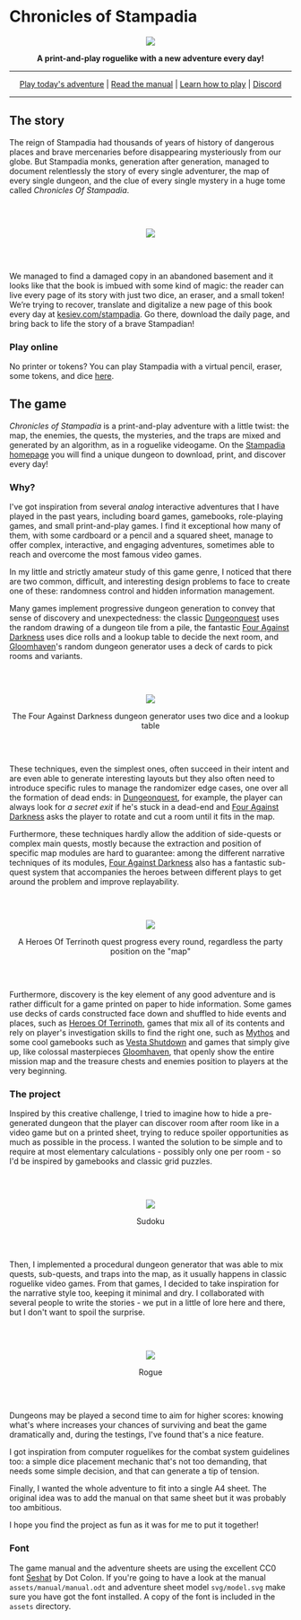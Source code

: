 # Chronicles of Stampadia

<div align="center"><p><img src="markdown/logo-outline.png"></p></div><div align="center" style="font-weight:bold">A print-and-play roguelike with a new adventure every day!</div>

---

<div align="center"><a href="https://www.kesiev.com/stampadia">Play today's adventure</a> | <a href="manuals/manual.pdf">Read the manual</a> | <a href="https://www.kesiev.com/stampadia/learn.html">Learn how to play</a> | <a href="https://discord.gg/EDYP2N4RMn">Discord</a></div>

---

## The story

The reign of Stampadia had thousands of years of history of dangerous places and brave mercenaries before disappearing mysteriously from our globe. But Stampadia monks, generation after generation, managed to document relentlessly the story of every single adventurer, the map of every single dungeon, and the clue of every single mystery in a huge tome called _Chronicles Of Stampadia_.

<div align="center" style="margin:60px 0">
    <p><img src="markdown/sheet.png"></p>
</div>

We managed to find a damaged copy in an abandoned basement and it looks like that the book is imbued with some kind of magic: the reader can live every page of its story with just two dice, an eraser, and a small token! We’re trying to recover, translate and digitalize a new page of this book every day at [kesiev.com/stampadia](https://kesiev.com/stampadia). Go there, download the daily page, and bring back to life the story of a brave Stampadian!

### Play online

No printer or tokens? You can play Stampadia with a virtual pencil, eraser, some tokens, and dice [here](https://www.kesiev.com/stampadia/play.html).

## The game

_Chronicles of Stampadia_ is a print-and-play adventure with a little twist: the map, the enemies, the quests, the mysteries, and the traps are mixed and generated by an algorithm, as in a roguelike videogame. On the [Stampadia homepage](https://www.kesiev.com/stampadia) you will find a unique dungeon to download, print, and discover every day!

### Why?

I've got inspiration from several _analog_ interactive adventures that I have played in the past years, including board games, gamebooks, role-playing games, and small print-and-play games. I find it exceptional how many of them, with some cardboard or a pencil and a squared sheet, manage to offer complex, interactive, and engaging adventures, sometimes able to reach and overcome the most famous video games.

In my little and strictly amateur study of this game genre, I noticed that there are two common, difficult, and interesting design problems to face to create one of these: randomness control and hidden information management.

Many games implement progressive dungeon generation to convey that sense of discovery and unexpectedness: the classic [Dungeonquest](https://boardgamegeek.com/boardgame/71061/dungeonquest-third-edition) uses the random drawing of a dungeon tile from a pile, the fantastic [Four Against Darkness](https://boardgamegeek.com/boardgame/197097/four-against-darkness) uses dice rolls and a lookup table to decide the next room, and [Gloomhaven](https://boardgamegeek.com/boardgame/174430/gloomhaven)'s random dungeon generator uses a deck of cards to pick rooms and variants.

<div align="center" style="margin:60px 0">
    <p><img src="markdown/4ad-generator.png"></p>
    <p>The Four Against Darkness dungeon generator uses two dice and a lookup table</p>
</div>

These techniques, even the simplest ones, often succeed in their intent and are even able to generate interesting layouts but they also often need to introduce specific rules to manage the randomizer edge cases, one over all the formation of dead ends: in [Dungeonquest](https://boardgamegeek.com/boardgame/71061/dungeonquest-third-edition), for example, the player can always look for _a secret exit_ if he's stuck in a dead-end and [Four Against Darkness](https://boardgamegeek.com/boardgame/197097/four-against-darkness) asks the player to rotate and cut a room until it fits in the map.

Furthermore, these techniques hardly allow the addition of side-quests or complex main quests, mostly because the extraction and position of specific map modules are hard to guarantee: among the different narrative techniques of its modules, [Four Against Darkness](https://boardgamegeek.com/boardgame/197097/four-against-darkness) also has a fantastic sub-quest system that accompanies the heroes between different plays to get around the problem and improve replayability.

<div align="center" style="margin:60px 0">
    <p><img src="markdown/terrinoth-quest.png"></p>
    <p>A Heroes Of Terrinoth quest progress every round, regardless the party position on the "map"</p>
</div>


Furthermore, discovery is the key element of any good adventure and is rather difficult for a game printed on paper to hide information. Some games use decks of cards constructed face down and shuffled to hide events and places, such as [Heroes Of Terrinoth](https://boardgamegeek.com/boardgame/254591/heroes-terrinoth), games that mix all of its contents and rely on player's investigation skills to find the right one, such as [Mythos](https://boardgamegeek.com/boardgame/126100/mythos-tales) and some cool gamebooks such as [Vesta Shutdown](https://www.amazon.it/Vesta-Shutdown-Gabriele-Simionato/dp/8832259028) and games that simply give up, like colossal masterpieces [Gloomhaven](https://boardgamegeek.com/boardgame/174430/gloomhaven), that openly show the entire mission map and the treasure chests and enemies position to players at the very beginning.

### The project

Inspired by this creative challenge, I tried to imagine how to hide a pre-generated dungeon that the player can discover room after room like in a video game but on a printed sheet, trying to reduce spoiler opportunities as much as possible in the process. I wanted the solution to be simple and to require at most elementary calculations - possibly only one per room - so I'd be inspired by gamebooks and classic grid puzzles.

<div align="center" style="margin:60px 0">
    <p><img src="markdown/sudoku.png"></p>
    <p>Sudoku</p>
</div>

Then, I implemented a procedural dungeon generator that was able to mix quests, sub-quests, and traps into the map, as it usually happens in classic roguelike video games. From that games, I decided to take inspiration for the narrative style too, keeping it minimal and dry. I collaborated with several people to write the stories - we put in a little of lore here and there, but I don't want to spoil the surprise.

<div align="center" style="margin:60px 0">
    <p><img src="markdown/rogue.png"></p>
    <p>Rogue</p>
</div>

Dungeons may be played a second time to aim for higher scores: knowing what's where increases your chances of surviving and beat the game dramatically and, during the testings, I've found that's a nice feature.

I got inspiration from computer roguelikes for the combat system guidelines too: a simple dice placement mechanic that's not too demanding, that needs some simple decision, and that can generate a tip of tension.

Finally, I wanted the whole adventure to fit into a single A4 sheet. The original idea was to add the manual on that same sheet but it was probably too ambitious.

I hope you find the project as fun as it was for me to put it together!

### Font

The game manual and the adventure sheets are using the excellent CC0 font [Seshat](http://dotcolon.net/font/seshat/) by Dot Colon. If you're going to have a look at the manual `assets/manual/manual.odt` and adventure sheet model `svg/model.svg` make sure you have got the font installed. A copy of the font is included in the `assets` directory.